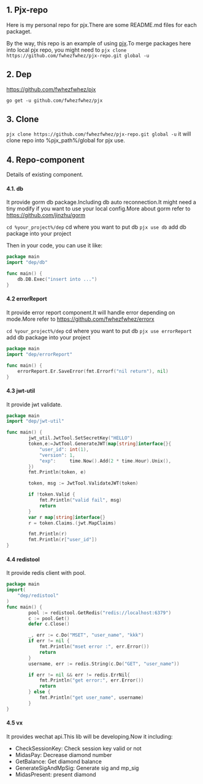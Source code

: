 ## 1. Pjx-repo
Here is my personal repo for pjx.There are some README.md files for each packaget.

By the way, this repo is an example of using [pjx](https://github.com/fwhezfwhez/pjx).To merge packages here into local pjx repo, you might need to `pjx clone https://github.com/fwhezfwhez/pjx-repo.git global -u`

## 2. Dep
https://github.com/fwhezfwhez/pjx

`go get -u github.com/fwhezfwhez/pjx`

## 3. Clone
`pjx clone https://github.com/fwhezfwhez/pjx-repo.git global -u` it will clone repo into %pjx_path%/global for pjx use.

## 4. Repo-component
Details of existing component.

#### 4.1. db
It provide gorm db package.Including db auto reconnection.It might need a tiny modify if you want to use your local config.More about gorm refer to https://github.com/jinzhu/gorm

`cd %your_project%/dep` cd where you want to put db
`pjx use db` add db package into your project

Then in your code, you can use it like:
```go
package main
import "dep/db"

func main() {
    db.DB.Exec("insert into ...")
}
```

#### 4.2 errorReport
It provide error report component.It will handle error depending on mode.More refer to https://github.com/fwhezfwhez/errorx

`cd %your_project%/dep` cd where you want to put db
`pjx use errorReport` add db package into your project

```go
package main
import "dep/errorReport"

func main() {
    errorReport.Er.SaveError(fmt.Errorf("nil return"), nil)
}
```

#### 4.3 jwt-util
It provide jwt validate.

```go
package main
import "dep/jwt-util"

func main() {
    	jwt_util.JwtTool.SetSecretKey("HELLO")
    	token,e:=JwtTool.GenerateJWT(map[string]interface{}{
    		"user_id": int(1),
    		"version": 1,
    		"exp":     time.Now().Add(2 * time.Hour).Unix(),
    	})
    	fmt.Println(token, e)

    	token, msg := JwtTool.ValidateJWT(token)

        if !token.Valid {
            fmt.Println("valid fail", msg)
            return
        }
        var r map[string]interface{}
        r = token.Claims.(jwt.MapClaims)

        fmt.Println(r)
        fmt.Println(r["user_id"])
}
```

#### 4.4 redistool
It provide redis client with pool.

```go
package main
import(
    "dep/redistool"
)
func main() {
    	pool := redistool.GetRedis("redis://localhost:6379")
    	c := pool.Get()
    	defer c.Close()

    	_, err := c.Do("MSET", "user_name", "kkk")
    	if err != nil {
    		fmt.Println("mset error :", err.Error())
    		return
    	}
    	username, err := redis.String(c.Do("GET", "user_name"))

    	if err != nil && err != redis.ErrNil{
    		fmt.Println("get error:", err.Error())
    		return
    	} else {
    		fmt.Println("get user_name", username)
    	}
}
```

#### 4.5 vx
It provides wechat api.This lib will be developing.Now it including:

- CheckSessionKey: Check session key valid or not
- MidasPay: Decrease diamond number
- GetBalance: Get diamond balance
- GenerateSigAndMpSig: Generate sig and mp_sig
- MidasPresent: present diamond
